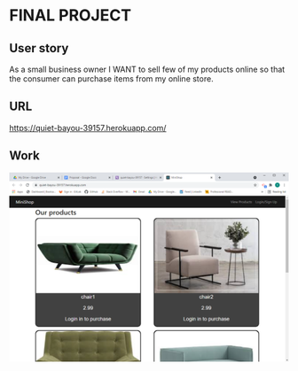 # FINAL PROJECT

## User story

As a small business owner I WANT to sell few of my products online so that the consumer can purchase items from my online store.

 
## URL

https://quiet-bayou-39157.herokuapp.com/

## Work

![init](./mdImage/init.png)

